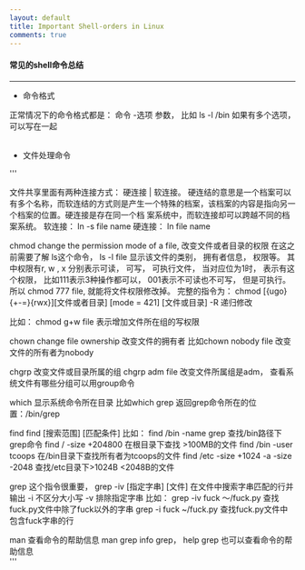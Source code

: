 ```yaml
---
layout: default
title: Important Shell-orders in Linux
comments: true
---
```


#### 常见的shell命令总结

--------------

* 命令格式

正常情况下的命令格式都是： 命令  -选项  参数， 比如 ls -l /bin
如果有多个选项， 可以写在一起
</br></br>


* 文件处理命令

'''

文件共享里面有两种连接方式： 硬连接 | 软连接。 硬连结的意思是一个档案可以有多个名称，而软连结的方式则是产生一个特殊的档案，该档案的内容是指向另一个档案的位置。硬连接是存在同一个档 案系统中，而软连接却可以跨越不同的档案系统。
软连接： ln -s file name
硬连接： ln file name

chmod
change the permission mode of a file, 改变文件或者目录的权限
在这之前需要了解 ls这个命令， ls -l file 显示该文件的类别， 拥有者信息， 权限等。
其中权限有r, w , x 分别表示可读， 可写， 可执行文件， 当对应位为1时， 表示有这个权限， 比如111表示3种操作都可以， 001表示不可读也不可写， 但是可执行。 所以 chmod 777 file, 就能将文件权限修改掉。
完整的指令为： chmod [{ugo}{+-=}{rwx}][文件或者目录]
                     [mode = 421] [文件或目录]
                     -R 递归修改
                     
  比如： chmod g+w file 表示增加文件所在组的写权限
  

chown
change file ownership 改变文件的拥有者
比如chown nobody file 改变文件的所有者为nobody

chgrp 
改变文件或目录所属的组
chgrp adm file 改变文件所属组是adm， 查看系统文件有哪些分组可以用group命令


which
显示系统命令所在目录 比如which grep 返回grep命令所在的位置：/bin/grep


find
find [搜索范围] [匹配条件]
比如： find /bin -name grep 查找/bin路径下grep命令
       find / -size +204800  在根目录下查找 >100MB的文件
       find /bin -user tcoops 在/bin目录下查找所有者为tcoops的文件
       find /etc -size +1024 -a -size -2048 查找/etc目录下>1024B <2048B的文件
       
       
grep
这个指令很重要， grep -iv [指定字串] [文件] 在文件中搜索字串匹配的行并输出
      -i 不区分大小写
      -v 排除指定字串
比如： grep -iv fuck ～/fuck.py 查找fuck.py文件中除了fuck以外的字串
       grep -i fuck ~/fuck.py 查找fuck.py文件中包含fuck字串的行
       
      
man
查看命令的帮助信息 man grep
info grep， help grep 也可以查看命令的帮助信息  
'''









